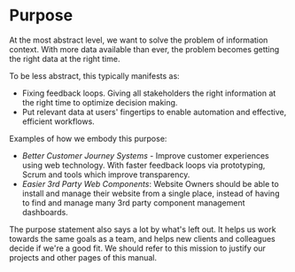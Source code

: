 # Purpose

At the most abstract level, we want to solve the problem of information context. With more data available than ever, the problem becomes getting the right data at the right time.

To be less abstract, this typically manifests as:
  * Fixing feedback loops. Giving all stakeholders the right information at the right time to optimize decision making.
  * Put relevant data at users' fingertips to enable automation and effective, efficient workflows.

Examples of how we embody this purpose:
  * _Better Customer Journey Systems_ - Improve customer experiences using web technology. With faster feedback loops via prototyping, Scrum and tools which improve transparency.
  * _Easier 3rd Party Web Components_: Website Owners should be able to install and manage their website from a single place, instead of having to find and manage many 3rd party component management dashboards.

The purpose statement also says a lot by what's left out. It helps us work towards the same goals as a team, and helps new clients and colleagues decide if we're a good fit. We should refer to this mission to justify our projects and other pages of this manual.

